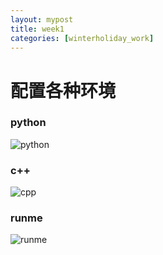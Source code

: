 ```yaml
---
layout: mypost
title: week1
categories: [winterholiday_work]
---
```


# 配置各种环境

### python

![python](python.png)

### c++

![cpp](c++.png)

### runme

![runme](rumme.png)

